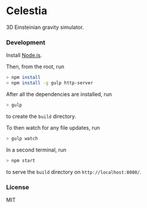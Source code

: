 # Celestia
3D Einsteinian gravity simulator.

### Development
Install [Node.js].

Then, from the root, run

```sh
> npm install
> npm install -g gulp http-server
```

After all the dependencies are installed, run

```sh
> gulp
```

to create the `build` directory.

To then watch for any file updates, run

```sh
> gulp watch
```

In a second terminal, run

```sh
> npm start
```

to serve the `build` directory on `http://localhost:8080/`.


### License

MIT


[//]: # (Reference Links)

  [Node.js]: <https://nodejs.org/en/download/>
